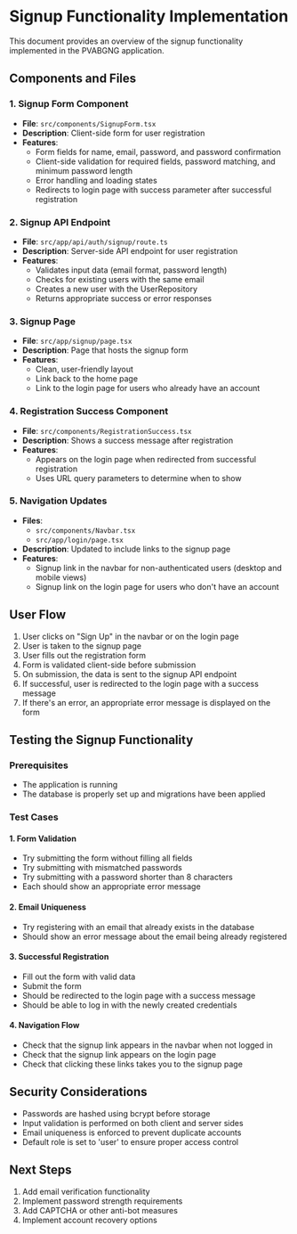 # Signup Functionality Implementation

This document provides an overview of the signup functionality implemented in the PVABGNG application.

## Components and Files

### 1. Signup Form Component
- **File**: `src/components/SignupForm.tsx`
- **Description**: Client-side form for user registration
- **Features**:
  - Form fields for name, email, password, and password confirmation
  - Client-side validation for required fields, password matching, and minimum password length
  - Error handling and loading states
  - Redirects to login page with success parameter after successful registration

### 2. Signup API Endpoint
- **File**: `src/app/api/auth/signup/route.ts`
- **Description**: Server-side API endpoint for user registration
- **Features**:
  - Validates input data (email format, password length)
  - Checks for existing users with the same email
  - Creates a new user with the UserRepository
  - Returns appropriate success or error responses

### 3. Signup Page
- **File**: `src/app/signup/page.tsx`
- **Description**: Page that hosts the signup form
- **Features**:
  - Clean, user-friendly layout
  - Link back to the home page
  - Link to the login page for users who already have an account

### 4. Registration Success Component
- **File**: `src/components/RegistrationSuccess.tsx`
- **Description**: Shows a success message after registration
- **Features**:
  - Appears on the login page when redirected from successful registration
  - Uses URL query parameters to determine when to show

### 5. Navigation Updates
- **Files**:
  - `src/components/Navbar.tsx`
  - `src/app/login/page.tsx`
- **Description**: Updated to include links to the signup page
- **Features**:
  - Signup link in the navbar for non-authenticated users (desktop and mobile views)
  - Signup link on the login page for users who don't have an account

## User Flow

1. User clicks on "Sign Up" in the navbar or on the login page
2. User is taken to the signup page
3. User fills out the registration form
4. Form is validated client-side before submission
5. On submission, the data is sent to the signup API endpoint
6. If successful, user is redirected to the login page with a success message
7. If there's an error, an appropriate error message is displayed on the form

## Testing the Signup Functionality

### Prerequisites
- The application is running
- The database is properly set up and migrations have been applied

### Test Cases

#### 1. Form Validation
- Try submitting the form without filling all fields
- Try submitting with mismatched passwords
- Try submitting with a password shorter than 8 characters
- Each should show an appropriate error message

#### 2. Email Uniqueness
- Try registering with an email that already exists in the database
- Should show an error message about the email being already registered

#### 3. Successful Registration
- Fill out the form with valid data
- Submit the form
- Should be redirected to the login page with a success message
- Should be able to log in with the newly created credentials

#### 4. Navigation Flow
- Check that the signup link appears in the navbar when not logged in
- Check that the signup link appears on the login page
- Check that clicking these links takes you to the signup page

## Security Considerations

- Passwords are hashed using bcrypt before storage
- Input validation is performed on both client and server sides
- Email uniqueness is enforced to prevent duplicate accounts
- Default role is set to 'user' to ensure proper access control

## Next Steps

1. Add email verification functionality
2. Implement password strength requirements
3. Add CAPTCHA or other anti-bot measures
4. Implement account recovery options